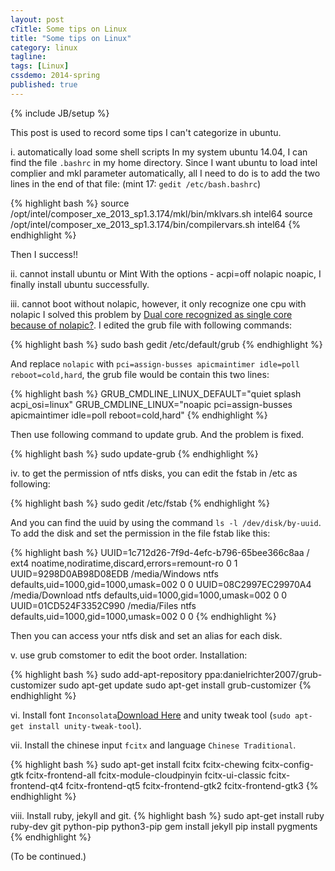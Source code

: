 ```yaml
---
layout: post
cTitle: Some tips on Linux
title: "Some tips on Linux"
category: linux
tagline:
tags: [Linux]
cssdemo: 2014-spring
published: true
---
```

{% include JB/setup %}

This post is used to record some tips I can't categorize in ubuntu.

<!-- more -->

i. automatically load some shell scripts
In my system ubuntu 14.04, I can find the file `.bashrc` in my home directory.
Since I want ubuntu to load intel complier and mkl parameter automatically, all I need to do is to add the two lines in the end of that file: (mint 17: `gedit /etc/bash.bashrc`)

{% highlight bash %}
source /opt/intel/composer_xe_2013_sp1.3.174/mkl/bin/mklvars.sh intel64
source /opt/intel/composer_xe_2013_sp1.3.174/bin/compilervars.sh intel64
{% endhighlight %}

Then I success!!

ii. cannot install ubuntu or Mint
With the options - acpi=off nolapic noapic, I finally install ubuntu successfully.

iii. cannot boot without nolapic, however, it only recognize one cpu with nolapic
I solved this problem by [Dual core recognized as single core because of nolapic?](http://ubuntuforums.org/showthread.php?t=1084622).
I edited the grub file with following commands:

{% highlight bash %}
sudo bash
gedit /etc/default/grub
{% endhighlight %}

And replace `nolapic` with `pci=assign-busses apicmaintimer idle=poll reboot=cold,hard`, the grub file would be contain this two lines:

{% highlight bash %}
GRUB_CMDLINE_LINUX_DEFAULT="quiet splash acpi_osi=linux"
GRUB_CMDLINE_LINUX="noapic pci=assign-busses apicmaintimer idle=poll reboot=cold,hard"
{% endhighlight %}

Then use following command to update grub. And the problem is fixed.

{% highlight bash %}
sudo update-grub
{% endhighlight %}

iv. to get the permission of ntfs disks, you can edit the fstab in /etc as following:

{% highlight bash %}
sudo gedit /etc/fstab
{% endhighlight %}

And you can find the uuid by using the command `ls -l /dev/disk/by-uuid`. To add the disk and set the permission in the file fstab like this:

{% highlight bash %}
UUID=1c712d26-7f9d-4efc-b796-65bee366c8aa / ext4    noatime,nodiratime,discard,errors=remount-ro 0       1
UUID=9298D0AB98D08EDB /media/Windows ntfs defaults,uid=1000,gid=1000,umask=002     0      0
UUID=08C2997EC29970A4 /media/Download ntfs defaults,uid=1000,gid=1000,umask=002      0      0
UUID=01CD524F3352C990 /media/Files ntfs defaults,uid=1000,gid=1000,umask=002      0      0
{% endhighlight %}

Then you can access your ntfs disk and set an alias for each disk.

v. use grub comstomer to edit the boot order. Installation:

{% highlight bash %}
sudo add-apt-repository ppa:danielrichter2007/grub-customizer
sudo apt-get update
sudo apt-get install grub-customizer
{% endhighlight %}

vi. Install font `Inconsolata`[Download Here](http://www.levien.com/type/myfonts/inconsolata.html) and unity tweak tool (`sudo apt-get install unity-tweak-tool`).

vii. Install the chinese input `fcitx` and language `Chinese Traditional`.

{% highlight bash %}
sudo apt-get install fcitx fcitx-chewing fcitx-config-gtk fcitx-frontend-all fcitx-module-cloudpinyin fcitx-ui-classic fcitx-frontend-qt4 fcitx-frontend-qt5 fcitx-frontend-gtk2 fcitx-frontend-gtk3
{% endhighlight %}

viii. Install ruby, jekyll and git.
{% highlight bash %}
sudo apt-get install ruby ruby-dev git python-pip python3-pip
gem install jekyll
pip install pygments
{% endhighlight %}

(To be continued.)
